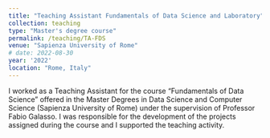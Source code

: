 ```yaml
---
title: "Teaching Assistant Fundamentals of Data Science and Laboratory"
collection: teaching
type: "Master's degree course"
permalink: /teaching/TA-FDS
venue: "Sapienza University of Rome"
# date: 2022-08-30
year: '2022'
location: "Rome, Italy"
---
```


I worked as a Teaching Assistant for the course “Fundamentals of Data Science” offered in the Master Degrees in Data Science and Computer Science (Sapienza University of Rome) under the supervision of Professor Fabio Galasso. I was responsible for the development of the projects assigned during the course and I supported the teaching activity.
